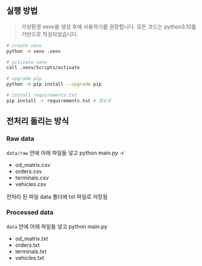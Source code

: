 ## 실행 방법
> 가상환경 venv을 생성 후에 사용하기를 권장합니다. 모든 코드는 python3.10를 기반으로 작성되었습니다.

```bash
# create venv
python -m venv .venv

# activate venv
call .venv/Scripts/activate

# upgrade pip
python -m pip install --upgrade pip

# install requirements.txt
pip install -r requirements.txt # 원도우

```

## 전처리 돌리는 방식
### Raw data
`data/raw` 안에 아래 파일들 넣고 python main.py -r
- od_matrix.csv
- orders.csv
- terminals.csv
- vehicles.csv

전처리 된 파일 data 폴더에 txt 파일로 저장됨

### Processed data
`data` 안에 아래 파일들 넣고 python main.py
- od_matrix.txt
- orders.txt
- terminals.txt
- vehicles.txt
